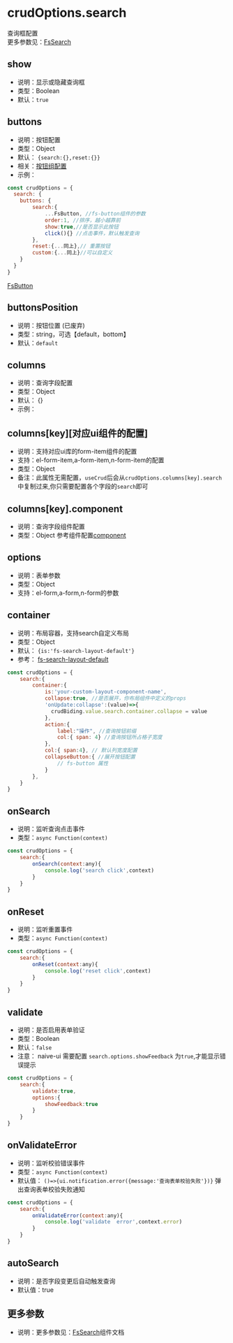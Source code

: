 
# crudOptions.search
查询框配置    
更多参数见：[FsSearch](/api/components/crud/search/index.md)



## show
* 说明：显示或隐藏查询框
* 类型：Boolean
* 默认：`true`

## buttons
* 说明：按钮配置
* 类型：Object
* 默认： `{search:{},reset:{}}`
* 相关：[按钮组配置](../common-options.md#buttons)
* 示例：

```js
const crudOptions = {
  search: {
    buttons: {
        search:{
            ...FsButton, //fs-button组件的参数
            order:1, //排序，越小越靠前
            show:true,//是否显示此按钮
            click(){} //点击事件，默认触发查询
        },
        reset:{...同上},// 重置按钮
        custom:{...同上}//可以自定义
    }
  }
}
```
[FsButton](../common-options)


## buttonsPosition
* 说明：按钮位置 (已废弃)
* 类型：string，可选【default，bottom】
* 默认：`default`


## columns
* 说明：查询字段配置
* 类型：Object
* 默认： {}
* 示例：


## columns[key][对应ui组件的配置]
* 说明：支持对应ui库的form-item组件的配置
* 支持：el-form-item,a-form-item,n-form-item的配置
* 类型：Object
* 备注：此属性无需配置，`useCrud`后会从`crudOptions.columns[key].search`中复制过来,你只需要配置各个字段的`search`即可


## columns[key].component
* 说明：查询字段组件配置
* 类型：Object
参考组件配置[component](../common-options.md)


## options
* 说明：表单参数
* 类型：Object
* 支持：el-form,a-form,n-form的参数


## container
* 说明：布局容器，支持search自定义布局
* 类型：Object
* 默认： `{is:'fs-search-layout-default'}`
* 参考： [fs-search-layout-default](https://github.com/fast-crud/fast-crud/blob/main/packages/fast-crud/src/components/search/layout-default.vue)
```js
const crudOptions = {
    search:{
        container:{
            is:'your-custom-layout-component-name',
            collapse:true, //是否展开，你布局组件中定义的props
            'onUpdate:collapse':(value)=>{
              crudBiding.value.search.container.collapse = value  
            },
            action:{
                label:"操作", //查询按钮前缀
                col:{ span: 4} //查询按钮所占格子宽度
            },
            col:{ span:4}, // 默认列宽度配置
            collapseButton:{ //展开按钮配置
                // fs-button 属性
            }
        },
    }
}

```
## onSearch
* 说明：监听查询点击事件
* 类型：`async Function(context)`

```js
const crudOptions = {
    search:{
        onSearch(context:any){
            console.log('search click',context)
        }
    }
}
```

## onReset
* 说明：监听重置事件
* 类型：`async Function(context)`

```js
const crudOptions = {
    search:{
        onReset(context:any){
            console.log('reset click',context)
        }
    }
}
```

## validate
* 说明：是否启用表单验证
* 类型：Boolean
* 默认：`false`
* 注意： naive-ui 需要配置 `search.options.showFeedback` 为`true`,才能显示错误提示
```js
const crudOptions = {
    search:{
        validate:true,
        options:{
            showFeedback:true
        }
    }
}
``` 

## onValidateError
* 说明：监听校验错误事件
* 类型：`async Function(context)`
* 默认值： `()=>{ui.notification.error({message:'查询表单校验失败'})}` 弹出查询表单校验失败通知
```js
const crudOptions = {
    search:{
        onValidateError(context:any){
            console.log('validate  error',context.error)
        }
    }
}
```

## autoSearch
* 说明：是否字段变更后自动触发查询
* 默认值：true

## 更多参数
* 说明：更多参数见：[FsSearch](/api/components/crud/search/index.md)组件文档
